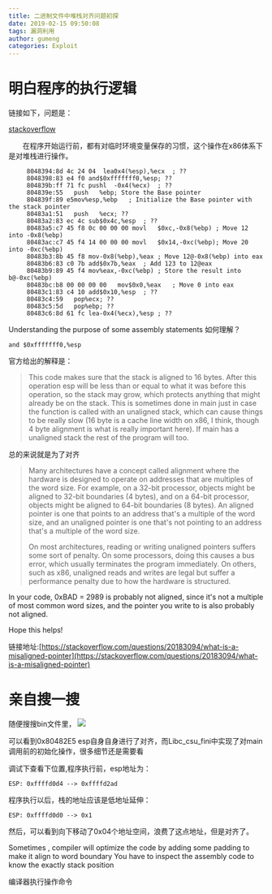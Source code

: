 ```yaml
---
title: 二进制文件中堆栈对齐问题初探
date: 2019-02-15 09:50:08
tags: 漏洞利用
author: gumeng
categories: Exploit
---
```




# 明白程序的执行逻辑

链接如下，问题是：

[stackoverflow ](https://stackoverflow.com/questions/4228261/understanding-the-purpose-of-some-assembly-statements)

&emsp;&emsp;在程序开始运行前，都有对临时环境变量保存的习惯，这个操作在x86体系下是对堆栈进行操作。

```
     8048394:8d 4c 24 04  lea0x4(%esp),%ecx  ; ??
     8048398:83 e4 f0 and$0xfffffff0,%esp; ??
     804839b:ff 71 fc pushl  -0x4(%ecx)  ; ??
     804839e:55   push   %ebp; Store the Base pointer
     804839f:89 e5mov%esp,%ebp   ; Initialize the Base pointer with the stack pointer
     80483a1:51   push   %ecx; ??
     80483a2:83 ec 4c sub$0x4c,%esp  ; ??
     80483a5:c7 45 f8 0c 00 00 00 movl   $0xc,-0x8(%ebp) ; Move 12 into -0x8(%ebp)
     80483ac:c7 45 f4 14 00 00 00 movl   $0x14,-0xc(%ebp); Move 20 into -0xc(%ebp)
     80483b3:8b 45 f8 mov-0x8(%ebp),%eax ; Move 12@-0x8(%ebp) into eax
     80483b6:83 c0 7b add$0x7b,%eax  ; Add 123 to 12@eax
     80483b9:89 45 f4 mov%eax,-0xc(%ebp) ; Store the result into b@-0xc(%ebp)
     80483bc:b8 00 00 00 00   mov$0x0,%eax   ; Move 0 into eax
     80483c1:83 c4 10 add$0x10,%esp  ; ??
     80483c4:59   pop%ecx; ??
     80483c5:5d   pop%ebp; ??
     80483c6:8d 61 fc lea-0x4(%ecx),%esp ; ??
```


Understanding the purpose of some assembly statements
如何理解？

    and $0xfffffff0,%esp 

官方给出的解释是：

> This code makes sure that the stack is aligned to 16 bytes. After this operation esp will be less than or equal to what it was before this operation, so the stack may grow, which protects anything that might already be on the stack. This is sometimes done in main just in case the function is called with an unaligned stack, which can cause things to be really slow (16 byte is a cache line width on x86, I think, though 4 byte alignment is what is really important here). If main has a unaligned stack the rest of the program will too.

总的来说就是为了对齐

> Many architectures have a concept called alignment where the hardware is designed to operate on addresses that are multiples of the word size. For example, on a 32-bit processor, objects might be aligned to 32-bit boundaries (4 bytes), and on a 64-bit processor, objects might be aligned to 64-bit boundaries (8 bytes). An aligned pointer is one that points to an address that's a multiple of the word size, and an unaligned pointer is one that's not pointing to an address that's a multiple of the word size.
> 
> On most architectures, reading or writing unaligned pointers suffers some sort of penalty. On some processors, doing this causes a bus error, which usually terminates the program immediately. On others, such as x86, unaligned reads and writes are legal but suffer a performance penalty due to how the hardware is structured.
> 
In your code, 0xBAD = 2989 is probably not aligned, since it's not a multiple of most common word sizes, and the pointer you write to is also probably not aligned.

Hope this helps!

链接地址:[https://stackoverflow.com/questions/20183094/what-is-a-misaligned-pointer](https://stackoverflow.com/questions/20183094/what-is-a-misaligned-pointer)


# 亲自搜一搜

随便搜搜bin文件里，
![](http://i.imgur.com/qhBqnj4.png)

可以看到0x80482E5 esp自身自身进行了对齐，而Libc_csu_fini中实现了对main调用前的初始化操作，很多细节还是需要看

调试下查看下位置,程序执行前，esp地址为：

    ESP: 0xffffd0d4 --> 0xffffd2ad 

程序执行以后，栈的地址应该是低地址延伸：

    ESP: 0xffffd0d0 --> 0x1

然后，可以看到向下移动了0x04个地址空间，浪费了这点地址，但是对齐了。

Sometimes , compiler will optimize the code by adding some padding to make it align to word boundary
You have to inspect the assembly code to know the exactly stack position

编译器执行操作命令



